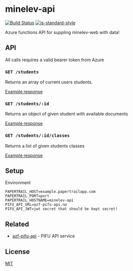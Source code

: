 # minelev-api

[![Build Status](https://travis-ci.com/vtfk/minelev-api.svg?branch=master)](https://travis-ci.com/vtfk/minelev-api)
[![js-standard-style](https://img.shields.io/badge/code%20style-standard-brightgreen.svg?style=flat)](https://github.com/feross/standard)

Azure functions API for suppling minelev-web with data!

## API

All calls requires a valid bearer token from Azure

### ```GET /students```

Returns an array of current users students.

[Example response](docs/getStudents.md)

### ```GET /students/:id```

Returns an object of given student with available documents

[Example response](docs/getStudent.md)

### ```GET /students/:id/classes```

Returns a list of given students classes

[Example response](docs/getStudentClasses.md)

## Setup

Environment

```env
PAPERTRAIL_HOST=example.papertrailapp.com
PAPERTRAIL_PORT=port
PAPERTRAIL_HOSTNAME=minelev-api
PIFU_API_URL=azf-pifu-api.no
PIFU_API_JWT=jwt secret that should be kept secret!
```

## Related

- [azf-pifu-api](https://github.com/vtfk/azf-pifu-api) - PIFU API service

## License

[MIT](LICENSE)
